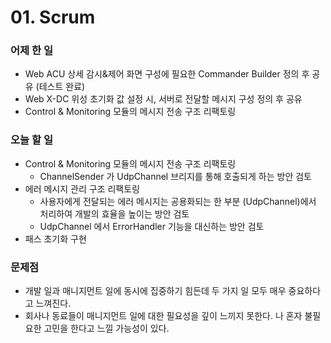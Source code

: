 # 01. Scrum

### 어제 한 일

- Web ACU 상세 감시&제어 화면 구성에 필요한 Commander Builder 정의 후 공유 (테스트 완료)
- Web X-DC 위성 초기화 값 설정 시, 서버로 전달할 메시지 구성 정의 후 공유
- Control & Monitoring 모듈의 메시지 전송 구조 리팩토링

### 오늘 할 일

- Control & Monitoring 모듈의 메시지 전송 구조 리팩토링
    - ChannelSender 가 UdpChannel 브리지를 통해 호출되게 하는 방안 검토
- 에러 메시지 관리 구조 리팩토링
    - 사용자에게 전달되는 에러 메시지는 공용화되는 한 부분 (UdpChannel)에서 처리하여 개발의 효율을 높이는 방안 검토
    - UdpChannel 에서 ErrorHandler 기능을 대신하는 방안 검토
- 패스 초기화 구현

### 문제점

- 개발 일과 매니지먼트 일에 동시에 집중하기 힘든데 두 가지 일 모두 매우 중요하다고 느껴진다.
- 회사나 동료들이 매니지먼트 일에 대한 필요성을 깊이 느끼지 못한다. 나 혼자 불필요한 고민을 한다고 느낄 가능성이 있다.
